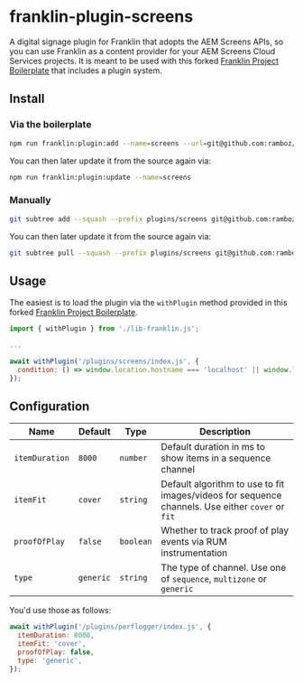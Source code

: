 # franklin-plugin-screens

A digital signage plugin for Franklin that adopts the AEM Screens APIs, so you can use Franklin as a content provider for your AEM Screens Cloud Services projects. It is meant to be used with this forked [Franklin Project Boilerplate](https://github.com/ramboz/helix-project-boilerplate) that includes a plugin system.

## Install

### Via the boilerplate

```bash
npm run franklin:plugin:add --name=screens --url=git@github.com:ramboz/franklin-plugin-screens.git
```

You can then later update it from the source again via:
```bash
npm run franklin:plugin:update --name=screens
```

### Manually

```bash
git subtree add --squash --prefix plugins/screens git@github.com:ramboz/franklin-plugin-screens.git main
```

You can then later update it from the source again via:
```bash
git subtree pull --squash --prefix plugins/screens git@github.com:ramboz/franklin-plugin-screens.git main
```

## Usage

The easiest is to load the plugin via the `withPlugin` method provided in this forked [Franklin Project Boilerplate](https://github.com/ramboz/helix-project-boilerplate).

```js
import { withPlugin } from './lib-franklin.js';

...

await withPlugin('/plugins/screens/index.js', {
  condition: () => window.location.hostname === 'localhost' || window.location.origin.endsWith('.hlx.page')
});
```

## Configuration

| Name | Default | Type | Description |
|-|-|-|-|
| `itemDuration` | `8000` | `number` | Default duration in ms to show items in a sequence channel
| `itemFit` | `cover` | `string` | Default algorithm to use to fit images/videos for sequence channels. Use either `cover` or `fit`
| `proofOfPlay` | `false` | `boolean` | Whether to track proof of play events via RUM instrumentation
| `type` | `generic` | `string` | The type of channel. Use one of `sequence`, `multizone` or `generic`

You'd use those as follows:
```js
await withPlugin('/plugins/perflogger/index.js', {
  itemDuration: 8000,
  itemFit: 'cover',
  proofOfPlay: false,
  type: 'generic',
});
```
